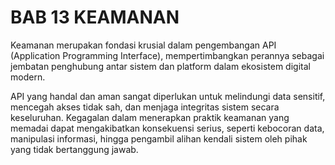 # BAB 13 KEAMANAN

Keamanan merupakan fondasi krusial dalam pengembangan API (Application Programming Interface), mempertimbangkan perannya sebagai jembatan penghubung antar sistem dan platform dalam ekosistem digital modern. 

API yang handal dan aman sangat diperlukan untuk melindungi data sensitif, mencegah akses tidak sah, dan menjaga integritas sistem secara keseluruhan. Kegagalan dalam menerapkan praktik keamanan yang memadai dapat mengakibatkan konsekuensi serius, seperti kebocoran data, manipulasi informasi, hingga pengambil alihan kendali sistem oleh pihak yang tidak bertanggung jawab.
